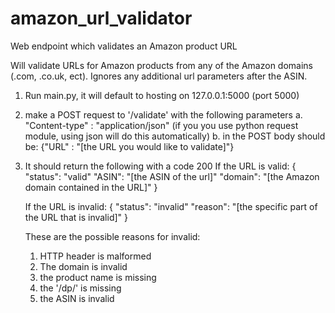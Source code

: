 # amazon_url_validator
Web endpoint which validates an Amazon product URL

Will validate URLs for Amazon products from any of the Amazon domains (.com, .co.uk, ect). Ignores any additional url parameters after the ASIN.

1. Run main.py, it will default to hosting on 127.0.0.1:5000 (port 5000)
2. make a POST request to '/validate' with the following parameters
   a. "Content-type" : "application/json" (if you you use python request module, using json will do this automatically)
   b. in the POST body should be: {"URL" : "[the URL you would like to validate]"}

3. It should return the following with a code 200
   If the URL is valid:
   {
     "status": "valid"
     "ASIN": "[the ASIN of the url]"
     "domain": "[the Amazon domain contained in the URL]"
   }

   If the URL is invalid:
   {
     "status": "invalid"
     "reason": "[the specific part of the URL that is invalid]"
   }

   These are the possible reasons for invalid:
   1. HTTP header is malformed
   2. The domain is invalid
   3. the product name is missing
   4. the '/dp/' is missing
   5. the ASIN is invalid
   
